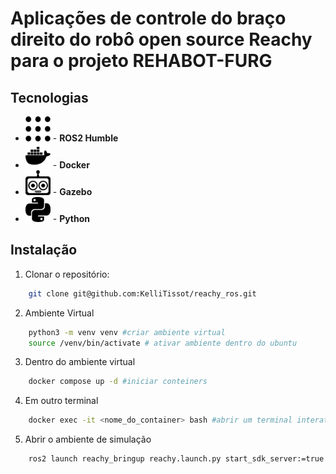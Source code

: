 # Aplicações de controle do braço direito do robô open source Reachy para o projeto REHABOT-FURG

## Tecnologias

- <img src="assets/ros.svg" alt="ROS2" width="40"/> - **ROS2 Humble**
- <img src="assets/docker.svg" alt="Docker" width="40"/> - **Docker**
- <img src="assets/probot.svg" alt="Gazebo" width="40"/> - **Gazebo**
- <img src="assets/python.svg" alt="Python" width="40"/> - **Python**



## Instalação
1. Clonar o repositório:
```bash 
    git clone git@github.com:KelliTissot/reachy_ros.git
```

2. Ambiente Virtual
```bash
    python3 -m venv venv #criar ambiente virtual
    source /venv/bin/activate # ativar ambiente dentro do ubuntu

```

3. Dentro do ambiente virtual
```bash
    docker compose up -d #iniciar conteiners
```
4. Em outro terminal
```bash
    docker exec -it <nome_do_container> bash #abrir um terminal interativo dentro do conteiner em execução
```
5. Abrir o ambiente de simulação
```bash
    ros2 launch reachy_bringup reachy.launch.py start_sdk_server:=true gazebo:=true start_rviz:=true
```
